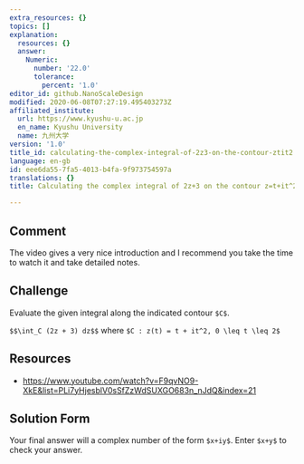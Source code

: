 ```yaml
---
extra_resources: {}
topics: []
explanation:
  resources: {}
  answer:
    Numeric:
      number: '22.0'
      tolerance:
        percent: '1.0'
editor_id: github.NanoScaleDesign
modified: 2020-06-08T07:27:19.495403273Z
affiliated_institute:
  url: https://www.kyushu-u.ac.jp
  en_name: Kyushu University
  name: 九州大学
version: '1.0'
title_id: calculating-the-complex-integral-of-2z3-on-the-contour-ztit2
language: en-gb
id: eee6da55-7fa5-4013-b4fa-9f973754597a
translations: {}
title: Calculating the complex integral of 2z+3 on the contour z=t+it^2

---
```


## Comment
The video gives a very nice introduction and I recommend you take the time to watch it and take detailed notes.

## Challenge
Evaluate the given integral along the indicated contour `$C$`.

`$$\int_C (2z + 3) dz$$` where `$C : z(t) = t + it^2, 0 \leq t \leq 2$`

## Resources
- https://www.youtube.com/watch?v=F9qvNO9-XkE&list=PLi7yHjesblV0sSfZzWdSUXGO683n_nJdQ&index=21

## Solution Form
Your final answer will a complex number of the form `$x+iy$`. Enter `$x+y$` to check your answer.